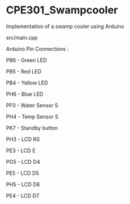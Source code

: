 # CPE301_Swampcooler
Implementation of a swamp cooler using Arduino

src/main.cpp

Arduino Pin Connections : 

PB6 - Green LED

PB5 - Red LED

PB4 - Yellow LED

PH6 - Blue LED

PF0 - Water Sensor S

PH4 - Temp Sensor S

PK7 - Standby button

PH3 - LCD RS

PE3 - LCD E

PG5 - LCD D4

PE5 - LCD D5

PH5 - LCD D6

PE4 - LCD D7